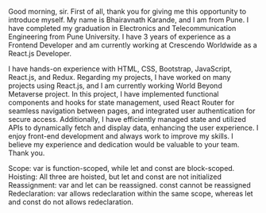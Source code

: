Good morning, sir. First of all, thank you for giving me this opportunity to introduce myself. My name is Bhairavnath Karande,
 and I am from Pune.
  I have completed my graduation in Electronics and Telecommunication Engineering from Pune University. 
  I have 3 years of experience as a Frontend Developer and am currently working at Crescendo Worldwide as a React.js Developer.

I have hands-on experience with HTML, CSS, Bootstrap, JavaScript, React.js, and Redux. 
Regarding my projects, I have worked on many projects using React.js,
 and I am currently working World Beyond Metaverse project. 
 In this project, I have implemented functional components and hooks for state management, 
 used React Router for seamless navigation between pages, 
 and integrated user authentication for secure access. 
 Additionally, I have efficiently managed state and utilized APIs to dynamically fetch and display data, 
 enhancing the user experience.
 I enjoy front-end development and always work to improve my skills.
  I believe my experience and dedication would be valuable to your team.
   Thank you.

Scope: var is function-scoped, while let and const are block-scoped.
Hoisting: All three are hoisted, but let and const are not initialized 
Reassignment: var and let can be reassigned. const cannot be reassigned 
Redeclaration: var allows redeclaration within the same scope, whereas let and const do not allows redeclaration.
